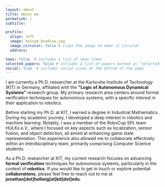 ```yaml
---
layout: about
title: About me
permalink: /
subtitle: 

profile:
  align: left
  image: hossam_boudraa.jpg
  image_circular: false # crops the image to make it circular
  address: 

news: false  # includes a list of news items
selected_papers: false # includes a list of papers marked as "selected={true}"
social: true  # includes social icons at the bottom of the page
---
```

I am currently a Ph.D. researcher at the Karlsruhe Institute of Technology (KIT) in Germany, affiliated with the **"Logic of Autonomous Dynamical Systems"** research group. My primary research area centers around formal verification techniques for autonomous systems, with a specific interest in their application to robotics.

Before starting my Ph.D. at KIT, I earned a degree in Industrial Mathematics. During my academic journey, I developed a deep interest in robotics and machine learning. Notably, I was a member of the RoboCup SPL team HULKs e.V., where I focused on key aspects such as localization, sensor fusion, and object detection, all aimed at enhancing game state representation. This experience also allowed me to collaborate effectively within an interdisciplinary team, primarily comprising Computer Science students.

As a Ph.D. researcher at KIT, my current research focuses on advancing **formal verification** techniques for autonomous systems, particularly in the context of **robotics**. If you would like to get in touch or explore potential **collaborations**, please feel free to reach out to me at **jonathan[dot]hellwig[at]kit[dot]edu**.
